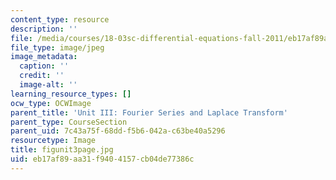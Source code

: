 ```yaml
---
content_type: resource
description: ''
file: /media/courses/18-03sc-differential-equations-fall-2011/eb17af89aa31f9404157cb04de77386c_figunit3page.jpg
file_type: image/jpeg
image_metadata:
  caption: ''
  credit: ''
  image-alt: ''
learning_resource_types: []
ocw_type: OCWImage
parent_title: 'Unit III: Fourier Series and Laplace Transform'
parent_type: CourseSection
parent_uid: 7c43a75f-68dd-f5b6-042a-c63be40a5296
resourcetype: Image
title: figunit3page.jpg
uid: eb17af89-aa31-f940-4157-cb04de77386c
---
```

